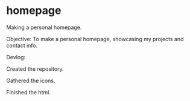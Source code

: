 # homepage
Making a personal homepage.

Objective:
To make a personal homepage, showcasing my projects and contact info.

Devlog:

Created the repository.

Gathered the icons.

Finished the html.


